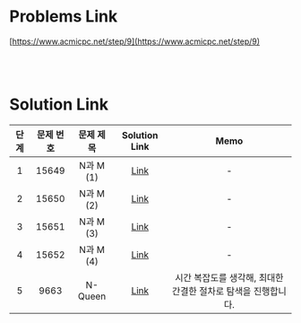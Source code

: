 # Problems Link

[https://www.acmicpc.net/step/9](https://www.acmicpc.net/step/9)

<br><br>

# Solution Link

| 단계 | 문제 번호 | 문제 제목 |           Solution Link            |                             Memo                              |
| :--: | :-------: | :-------: | :--------------------------------: | :-----------------------------------------------------------: |
|  1   |   15649   | N과 M (1) | [Link](../Solutions/15649_N과_M_1) |                               -                               |
|  2   |   15650   | N과 M (2) | [Link](../Solutions/15650_N과_M_2) |                               -                               |
|  3   |   15651   | N과 M (3) | [Link](../Solutions/15651_N과_M_3) |                               -                               |
|  4   |   15652   | N과 M (4) | [Link](../Solutions/15652_N과_M_4) |                               -                               |
|  5   |   9663    |  N-Queen  | [Link](../Solutions/9663_N_Queen)  | 시간 복잡도를 생각해, 최대한 간결한 절차로 탐색을 진행합니다. |
